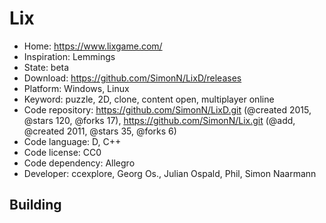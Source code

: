 # Lix

- Home: https://www.lixgame.com/
- Inspiration: Lemmings
- State: beta
- Download: https://github.com/SimonN/LixD/releases
- Platform: Windows, Linux
- Keyword: puzzle, 2D, clone, content open, multiplayer online
- Code repository: https://github.com/SimonN/LixD.git (@created 2015, @stars 120, @forks 17), https://github.com/SimonN/Lix.git (@add, @created 2011, @stars 35, @forks 6)
- Code language: D, C++
- Code license: CC0
- Code dependency: Allegro
- Developer: ccexplore, Georg Os., Julian Ospald, Phil, Simon Naarmann

## Building
